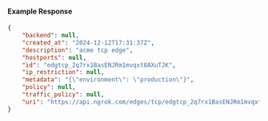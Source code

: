 <!-- Code generated for API Clients. DO NOT EDIT. -->

#### Example Response

```json
{
	"backend": null,
	"created_at": "2024-12-12T17:31:37Z",
	"description": "acme tcp edge",
	"hostports": null,
	"id": "edgtcp_2q7rx1BasENJRm1mvqxt8AXuTJK",
	"ip_restriction": null,
	"metadata": "{\"environment\": \"production\"}",
	"policy": null,
	"traffic_policy": null,
	"uri": "https://api.ngrok.com/edges/tcp/edgtcp_2q7rx1BasENJRm1mvqxt8AXuTJK"
}
```
